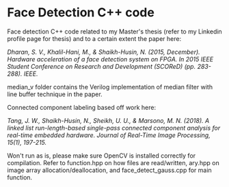 # Face Detection C++ code

Face detection C++ code related to my Master's thesis (refer to my Linkedin profile page for thesis) and to a certain extent the paper here:

<cite> Dharan, S. V., Khalil-Hani, M., & Shaikh-Husin, N. (2015, December). Hardware acceleration of a face detection system on FPGA. In 2015 IEEE Student Conference on Research and Development (SCOReD) (pp. 283-288). IEEE. </cite>

median_v folder contains the Verilog implementation of median filter with line buffer technique in the paper. 

Connected component labeling based off work here:

<cite>Tang, J. W., Shaikh-Husin, N., Sheikh, U. U., & Marsono, M. N. (2018). A linked list run-length-based single-pass connected component analysis for real-time embedded hardware. Journal of Real-Time Image Processing, 15(1), 197-215.</cite>

Won't run as is, please make sure OpenCV is installed correctly for compilation. Refer to function.hpp on how files are read/written, ary.hpp on image array allocation/deallocation, and face_detect_gauss.cpp for main function. 
